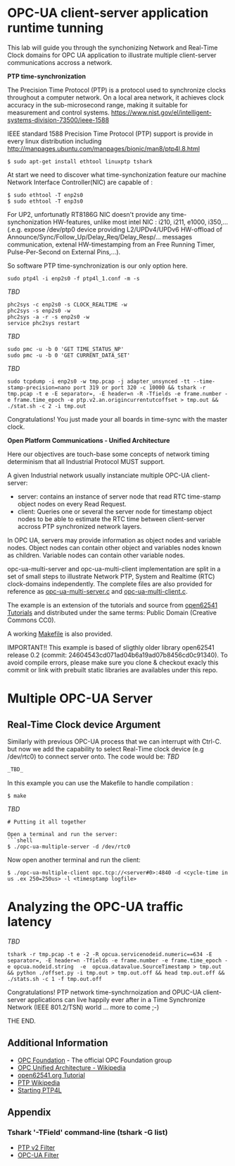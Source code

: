 #  OPC-UA client-server application runtime tunning 

This lab will guide you through the synchonizing Network and Real-Time Clock domains for OPC UA application to illustrate multiple client-server communications accross a network.

**PTP time-synchronization**

The Precision Time Protocol (PTP) is a protocol used to synchronize clocks throughout a computer network. On a local area network, it achieves clock accuracy in the sub-microsecond range, making it suitable for measurement and control systems.
https://www.nist.gov/el/intelligent-systems-division-73500/ieee-1588 

 IEEE standard 1588 Precision Time Protocol (PTP) support is provide in every linux distribution including http://manpages.ubuntu.com/manpages/bionic/man8/ptp4l.8.html 
```shell
$ sudo apt-get install ethtool linuxptp tshark
```

At start we need to discover what time-synchonization feature our machine Network Interface Controller(NIC) are capable of : 
```shell
$ sudo ethtool -T enp2s0
$ sudo ethtool -T enp3s0
```
For UP2, unfortunatly RT8186G NIC doesn't provide any time-synchonization HW-features, unlike most intel NIC : i210, i211, e1000, i350,... (.e.g. expose /dev/ptp0 device providing L2/UPDv4/UPDv6 HW-offload of Announce/Sync/Follow_Up/Delay_Req/Delay_Resp/... messages communication, extenal HW-timestamping from an Free Running Timer, Pulse-Per-Second on External Pins,...).

So software PTP time-synchronization is our only option here.
```shell
sudo ptp4l -i enp2s0 -f ptp4l_1.conf -m -s
```
_TBD_

```shell
phc2sys -c enp2s0 -s CLOCK_REALTIME -w
phc2sys -s enp2s0 -w
phc2sys -a -r -s enp2s0 -w
service phc2sys restart
```
_TBD_

```shell
sudo pmc -u -b 0 'GET TIME_STATUS_NP'
sudo pmc -u -b 0 'GET CURRENT_DATA_SET'
```
_TBD_

```shell
sudo tcpdump -i enp2s0 -w tmp.pcap -j adapter_unsynced -tt --time-stamp-precision=nano port 319 or port 320 -c 10000 && tshark -r tmp.pcap -t e -E separator=, -E header=n -R -Tfields -e frame.number -e frame.time_epoch -e ptp.v2.an.origincurrentutcoffset > tmp.out && ./stat.sh -c 2 -i tmp.out
```
Congratulations! You just made your all boards in time-sync with the master clock.

**Open Platform Communications - Unified Architecture**

Here our objectives are touch-base some concepts of network timing determinism that all Industrial Protocol MUST support.

A given Industrial network usually instanciate multiple OPC-UA client-server:
* server: contains an instance of server node that read RTC time-stamp object nodes on every Read Request. 
* client: Queries one or several the server node for timestamp object nodes to be able to estimate the RTC time between client-server accross PTP synchronized network layers.

In OPC UA, servers may provide information as object nodes and variable nodes.  Object nodes can contain other object and variables nodes known as children. Variable nodes can contain other variable nodes.

opc-ua-multi-server and opc-ua-multi-client implementation are split in a set of small steps to illustrate Network PTP, System and Realtime (RTC) clock-domains independently. The complete files are also provided for reference as [opc-ua-multi-server.c](./opc-ua-multi-server.c) and [opc-ua-multi-client.c](./opc-ua-multi-client.c). 

The example is an extension of the tutorials and source from [open62541](https://github.com/open62541/open62541) [Tutorials](https://open62541.org/doc/0.2/tutorials.html) and distributed under the same terms: Public Domain (Creative Commons CC0).

A working [Makefile](./Makefile) is also provided.

IMPORTANT!! This example is based of sligthly older library open62541 release 0.2 (commit: 24604543cd071ad04b6a19ad07b8456cd0c91340). 
To avoid compile errors, please make sure you clone & checkout exacly this commit or link with prebuilt static libraries are availables under this repo.

# Multiple OPC-UA Server 

## Real-Time Clock device Argument

Similarly with previous OPC-UA process that we can interrupt with Ctrl-C. 
but now we add the capability to select Real-Time clock device (e.g /dev/rtc0) to connect server onto.
The code would be:
_TBD_

```c
_TBD_
```
In this example you can use the Makefile to handle compilation :
```shell
$ make
```

_TBD_


```
# Putting it all together

Open a terminal and run the server:
```shell
$ ./opc-ua-multiple-server -d /dev/rtc0
```

Now open another terminal and run the client:
```shell
$ ./opc-ua-multiple-client opc.tcp://<server#0>:4840 -d <cycle-time in us .ex 250=250us> -l <timesptamp logfile>
```
# Analyzing the OPC-UA traffic latency

_TBD_
```shell
tshark -r tmp.pcap -t e -2 -R opcua.servicenodeid.numeric==634 -E separator=, -E header=n -Tfields -e frame.number -e frame.time_epoch -e opcua.nodeid.string  -e  opcua.datavalue.SourceTimestamp > tmp.out && python ./offset.py -i tmp.out > tmp.out.off && head tmp.out.off && ./stats.sh -c 1 -f tmp.out.off
```

Congratulations! PTP network time-synchrnoization and OPUC-UA client-server applications can live happily ever after in a Time Synchronize Network (IEEE 801.2/TSN) world ... more to come ;-)

THE END.

## Additional Information
* [OPC Foundation](https://opcfoundation.org/about/opc-technologies/opc-ua/) - The official OPC Foundation group
* [OPC Unified Architecture - Wikipedia](https://en.wikipedia.org/wiki/OPC_Unified_Architecture)
* [open62541.org Tutorial](https://open62541.org/doc/0.2/tutorials.html)
* [PTP Wikipedia](https://en.wikipedia.org/wiki/Precision_Time_Protocol)
* [Starting PTP4L](https://access.redhat.com/documentation/en-us/red_hat_enterprise_linux/6/html/deployment_guide/s1-starting_ptp4l)

## Appendix 
### Tshark '-TField' command-line (tshark -G list)
* [PTP v2 Filter](./tshark_opcua-filters_fields.md) 
* [OPC-UA Filter](./tshark_ptp-filters_fields.md)
